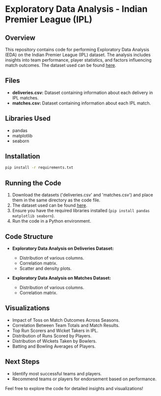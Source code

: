 
# Exploratory Data Analysis - Indian Premier League (IPL)

## Overview
This repository contains code for performing Exploratory Data Analysis (EDA) on the Indian Premier League (IPL) dataset. The analysis includes insights into team performance, player statistics, and factors influencing match outcomes. The dataset used can be found [here](https://www.kaggle.com/datasets/manasgarg/ipl).

## Files
- **deliveries.csv:** Dataset containing information about each delivery in IPL matches.
- **matches.csv:** Dataset containing information about each IPL match.

## Libraries Used
- pandas
- matplotlib
- seaborn
## Installation  
```bash 
pip install -r requirements.txt
```

## Running the Code
1. Download the datasets ('deliveries.csv' and 'matches.csv') and place them in the same directory as the code file.
2. The dataset used can be found [here](https://www.kaggle.com/datasets/manasgarg/ipl).
3. Ensure you have the required libraries installed (`pip install pandas matplotlib seaborn`).
4. Run the code in a Python environment.

## Code Structure
- **Exploratory Data Analysis on Deliveries Dataset:**
  - Distribution of various columns.
  - Correlation matrix.
  - Scatter and density plots.

- **Exploratory Data Analysis on Matches Dataset:**
  - Distribution of various columns.
  - Correlation matrix.

## Visualizations
- Impact of Toss on Match Outcomes Across Seasons.
- Correlation Between Team Totals and Match Results.
- Top Run Scorers and Wicket Takers in IPL.
- Distribution of Runs Scored by Players.
- Distribution of Wickets Taken by Bowlers.
- Batting and Bowling Averages of Players.

## Next Steps
- Identify most successful teams and players.
- Recommend teams or players for endorsement based on performance.

Feel free to explore the code for detailed insights and visualizations!
